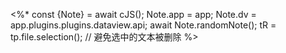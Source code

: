 <%*
const {Note} = await cJS();
Note.app = app;
Note.dv = app.plugins.plugins.dataview.api;
await Note.randomNote();
tR = tp.file.selection(); // 避免选中的文本被删除
%>